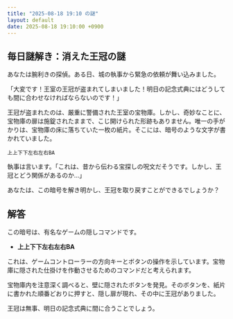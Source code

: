 ```yaml
---
title: "2025-08-18 19:10 の謎"
layout: default
date: 2025-08-18 19:10:00 +0900
---
```

## 毎日謎解き：消えた王冠の謎

あなたは腕利きの探偵。ある日、城の執事から緊急の依頼が舞い込みました。

「大変です！王室の王冠が盗まれてしまいました！明日の記念式典にはどうしても間に合わせなければならないのです！」

王冠が盗まれたのは、厳重に警備された王室の宝物庫。しかし、奇妙なことに、宝物庫の扉は施錠されたままで、こじ開けられた形跡もありません。唯一の手がかりは、宝物庫の床に落ちていた一枚の紙片。そこには、暗号のような文字が書かれていました。

```
上上下下左右左右BA
```

執事は言います。「これは、昔から伝わる宝探しの呪文だそうです。しかし、王冠とどう関係があるのか…」

あなたは、この暗号を解き明かし、王冠を取り戻すことができるでしょうか？

## 解答

この暗号は、有名なゲームの隠しコマンドです。

*   **上上下下左右左右BA**

これは、ゲームコントローラーの方向キーとボタンの操作を示しています。宝物庫に隠された仕掛けを作動させるためのコマンドだと考えられます。

宝物庫内を注意深く調べると、壁に隠されたボタンを発見。そのボタンを、紙片に書かれた順番どおりに押すと、隠し扉が現れ、その中に王冠がありました。

王冠は無事、明日の記念式典に間に合うことでしょう。
